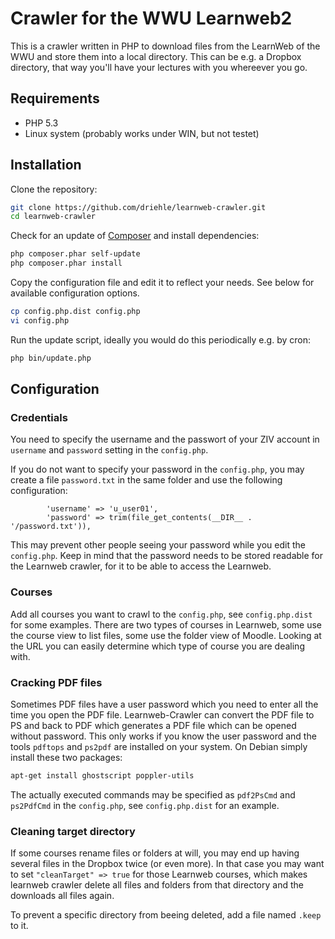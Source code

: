 Crawler for the WWU Learnweb2
=============================

This is a crawler written in PHP to download files from the LearnWeb of the WWU and store them into a local directory. This can be e.g. a Dropbox directory, that way you'll have your lectures with you whereever you go.


Requirements
------------

  * PHP 5.3
  * Linux system (probably works under WIN, but not testet)
  

Installation
------------

Clone the repository:

```bash
git clone https://github.com/driehle/learnweb-crawler.git
cd learnweb-crawler
```

Check for an update of [Composer](http://getcomposer.org/) and install dependencies:

```bash
php composer.phar self-update
php composer.phar install
```

Copy the configuration file and edit it to reflect your needs. See below for available configuration options.

```bash
cp config.php.dist config.php
vi config.php
```

Run the update script, ideally you would do this periodically e.g. by cron:

```bash
php bin/update.php
```


Configuration
-------------

### Credentials

You need to specify the username and the passwort of your ZIV account in `username` and `password` setting in the `config.php`.

If you do not want to specify your password in the `config.php`, you may create a file `password.txt` in the same folder and use the following configuration:

```
        'username' => 'u_user01',
        'password' => trim(file_get_contents(__DIR__ . '/password.txt')),
```

This may prevent other people seeing your password while you edit the `config.php`. Keep in mind that the password needs to be stored readable for the Learnweb crawler, for it to be able to access the Learnweb.

### Courses

Add all courses you want to crawl to the `config.php`, see `config.php.dist` for some examples. There are two types of courses in Learnweb, some use the course view to list files, some use the folder view of Moodle. Looking at the URL you can easily determine which type of course you are dealing with.

### Cracking PDF files

Sometimes PDF files have a user password which you need to enter all the time you open the PDF file. Learnweb-Crawler can convert the PDF file to PS and back to PDF which generates a PDF file which can be opened without password. This only works if you know the user password and the tools `pdftops` and `ps2pdf` are installed on your system. On Debian simply install these two packages:

```bash
apt-get install ghostscript poppler-utils
```

The actually executed commands may be specified as `pdf2PsCmd` and `ps2PdfCmd` in the `config.php`, see `config.php.dist` for an example.

### Cleaning target directory

If some courses rename files or folders at will, you may end up having several files in the Dropbox twice (or even more). In that case you may want to set `"cleanTarget" => true` for those Learnweb courses, which makes learnweb crawler delete all files and folders from that directory and the downloads all files again.

To prevent a specific directory from beeing deleted, add a file named `.keep` to it.

